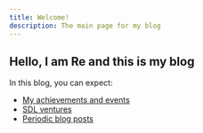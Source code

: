 ```yaml
---
title: Welcome!
description: The main page for my blog
---
```


## Hello, I am Re and this is my blog
In this blog, you can expect:
- [My achievements and events](Achievements.md)
- [SDL ventures](SDL.md)
- [Periodic blog posts](Blogs.md)
